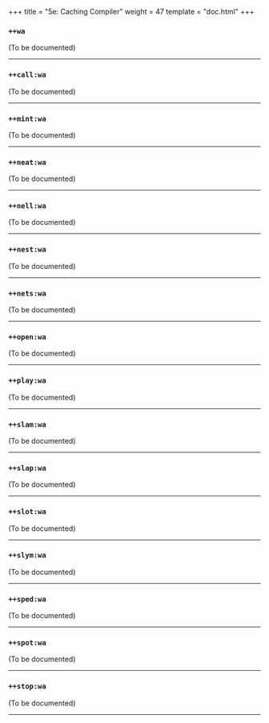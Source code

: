 +++
title = "5e: Caching Compiler"
weight = 47
template = "doc.html"
+++
### `++wa`

(To be documented)


---
### `++call:wa`

(To be documented)


---
### `++mint:wa`

(To be documented)


---
### `++neat:wa`

(To be documented)


---
### `++nell:wa`

(To be documented)


---
### `++nest:wa`

(To be documented)


---
### `++nets:wa`

(To be documented)


---
### `++open:wa`

(To be documented)


---
### `++play:wa`

(To be documented)


---
### `++slam:wa`

(To be documented)


---
### `++slap:wa`

(To be documented)


---
### `++slot:wa`

(To be documented)


---
### `++slym:wa`

(To be documented)


---
### `++sped:wa`

(To be documented)


---
### `++spot:wa`

(To be documented)


---
### `++stop:wa`

(To be documented)


---
